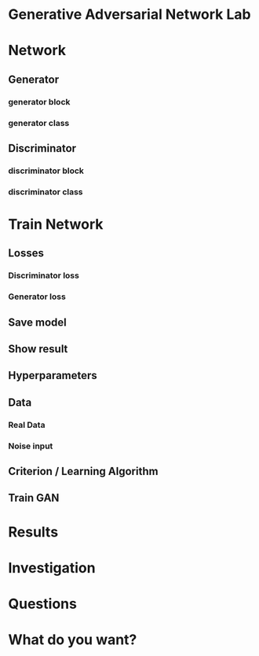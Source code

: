 # Generative Adversarial Network Lab

# Network

## Generator
### generator block
### generator class

## Discriminator
### discriminator block
### discriminator class

# Train Network

## Losses
### Discriminator loss
### Generator loss

## Save model

## Show result

## Hyperparameters

## Data
### Real Data
### Noise input 

## Criterion / Learning Algorithm

## Train GAN

# Results

# Investigation 

# Questions 

# What do you want? 




